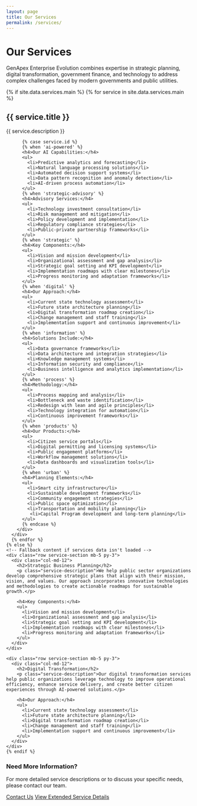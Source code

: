 ```yaml
---
layout: page
title: Our Services
permalink: /services/
---
```


<div class="container">
  <div class="row mb-5">
    <div class="col-md-12">
      <h1 class="text-center mb-4">Our Services</h1>
      <p class="lead text-center">GenApex Enterprise Evolution combines expertise in strategic planning, digital transformation, government finance, and technology to address complex challenges faced by modern governments and public utilities.</p>
    </div>
  </div>

  <div class="service-sections">
    {% if site.data.services.main %}
      {% for service in site.data.services.main %}
      <div id="{{ service.id }}" class="row service-section mb-5 py-3">
        <div class="col-md-3 text-center mb-3 mb-md-0">
          <div class="service-icon-container">
            <i class="fas {{ service.icon }} service-icon h1"></i>
          </div>
        </div>
        <div class="col-md-9">
          <h2>{{ service.title }}</h2>
          <p class="service-description">{{ service.description }}</p>
          
          {% case service.id %}
          {% when 'ai-powered' %}
          <h4>Our AI Capabilities:</h4>
          <ul>
            <li>Predictive analytics and forecasting</li>
            <li>Natural language processing solutions</li>
            <li>Automated decision support systems</li>
            <li>Data pattern recognition and anomaly detection</li>
            <li>AI-driven process automation</li>
          </ul>
          {% when 'strategic-advisory' %}
          <h4>Advisory Services:</h4>
          <ul>
            <li>Technology investment consultation</li>
            <li>Risk management and mitigation</li>
            <li>Policy development and implementation</li>
            <li>Regulatory compliance strategies</li>
            <li>Public-private partnership frameworks</li>
          </ul>
          {% when 'strategic' %}
          <h4>Key Components:</h4>
          <ul>
            <li>Vision and mission development</li>
            <li>Organizational assessment and gap analysis</li>
            <li>Strategic goal setting and KPI development</li>
            <li>Implementation roadmaps with clear milestones</li>
            <li>Progress monitoring and adaptation frameworks</li>
          </ul>
          {% when 'digital' %}
          <h4>Our Approach:</h4>
          <ul>
            <li>Current state technology assessment</li>
            <li>Future state architecture planning</li>
            <li>Digital transformation roadmap creation</li>
            <li>Change management and staff training</li>
            <li>Implementation support and continuous improvement</li>
          </ul>
          {% when 'information' %}
          <h4>Solutions Include:</h4>
          <ul>
            <li>Data governance frameworks</li>
            <li>Data architecture and integration strategies</li>
            <li>Knowledge management systems</li>
            <li>Information security and compliance</li>
            <li>Business intelligence and analytics implementation</li>
          </ul>
          {% when 'process' %}
          <h4>Methodology:</h4>
          <ul>
            <li>Process mapping and analysis</li>
            <li>Bottleneck and waste identification</li>
            <li>Redesign with lean and agile principles</li>
            <li>Technology integration for automation</li>
            <li>Continuous improvement frameworks</li>
          </ul>
          {% when 'products' %}
          <h4>Our Products:</h4>
          <ul>
            <li>Citizen service portals</li>
            <li>Digital permitting and licensing systems</li>
            <li>Public engagement platforms</li>
            <li>Workflow management solutions</li>
            <li>Data dashboards and visualization tools</li>
          </ul>
          {% when 'urban' %}
          <h4>Planning Elements:</h4>
          <ul>
            <li>Smart city infrastructure</li>
            <li>Sustainable development frameworks</li>
            <li>Community engagement strategies</li>
            <li>Public space optimization</li>
            <li>Transportation and mobility planning</li>
	         <li>Capital Program development and long-term planning</li>
          </ul>
          {% endcase %}
        </div>
      </div>
      {% endfor %}
    {% else %}
    <!-- Fallback content if services data isn't loaded -->
    <div class="row service-section mb-5 py-3">
      <div class="col-md-12">
        <h2>Strategic Business Planning</h2>
        <p class="service-description">We help public sector organizations develop comprehensive strategic plans that align with their mission, vision, and values. Our approach incorporates innovative technologies and methodologies to create actionable roadmaps for sustainable growth.</p>
        
        <h4>Key Components:</h4>
        <ul>
          <li>Vision and mission development</li>
          <li>Organizational assessment and gap analysis</li>
          <li>Strategic goal setting and KPI development</li>
          <li>Implementation roadmaps with clear milestones</li>
          <li>Progress monitoring and adaptation frameworks</li>
        </ul>
      </div>
    </div>
    
    <div class="row service-section mb-5 py-3">
      <div class="col-md-12">
        <h2>Digital Transformation</h2>
        <p class="service-description">Our digital transformation services help public organizations leverage technology to improve operational efficiency, enhance service delivery, and create better citizen experiences through AI-powered solutions.</p>
        
        <h4>Our Approach:</h4>
        <ul>
          <li>Current state technology assessment</li>
          <li>Future state architecture planning</li>
          <li>Digital transformation roadmap creation</li>
          <li>Change management and staff training</li>
          <li>Implementation support and continuous improvement</li>
        </ul>
      </div>
    </div>
    {% endif %}
  </div>

  <div class="row mb-5">
    <div class="col-md-12">
      <div class="card">
        <div class="card-body">
          <h3 class="card-title text-center">Need More Information?</h3>
          <p class="card-text text-center">For more detailed service descriptions or to discuss your specific needs, please contact our team.</p>
          <div class="text-center">
            <a href="{{ site.baseurl }}/contact/" class="btn btn-primary">Contact Us</a>
            <a href="https://sway.cloud.microsoft/ceIACE9nHBdeawAT?ref=Link" class="btn btn-outline-secondary ml-2" target="_blank">
              View Extended Service Details
            </a>
          </div>
        </div>
      </div>
    </div>
  </div>
</div>


